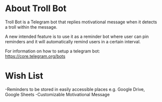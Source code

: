 # About Troll Bot
Troll Bot is a Telegram bot that replies motivational message when it detects a troll within the message.

A new intended feature is to use it as a reminder bot where user can pin reminders and it will automatically remind users in a certain interval.

For information on how to setup a telegram bot:
https://core.telegram.org/bots

# Wish List
-Reminders to be stored in easily accessible places e.g. Google Drive, Google Sheets
-Customizable Motivational Message
